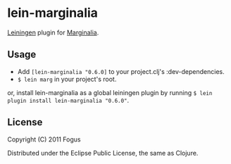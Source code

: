 # lein-marginalia

[Leiningen](https://github.com/technomancy/leiningen) plugin for [Marginalia](https://github.com/fogus/marginalia).

## Usage

* Add `[lein-marginalia "0.6.0]` to your project.clj's :dev-dependencies.
* `$ lein marg` in your project's root.

or, install lein-marginalia as a global leiningen plugin by running `$
lein plugin install lein-marginalia "0.6.0"`.

## License

Copyright (C) 2011 Fogus

Distributed under the Eclipse Public License, the same as Clojure.
